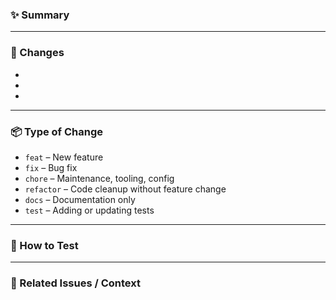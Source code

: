 ### ✨ Summary

<!-- Briefly explain what this PR does and why -->

---

### 🧱 Changes

- <!-- e.g., Added new packages -->
- <!-- e.g., Removed legacy files -->
- <!-- e.g., Updated project structure -->

---

### 📦 Type of Change

<!-- Select one (or more) by removing the others -->
- `feat` – New feature
- `fix` – Bug fix
- `chore` – Maintenance, tooling, config
- `refactor` – Code cleanup without feature change
- `docs` – Documentation only
- `test` – Adding or updating tests

---

### 🧪 How to Test

<!-- Instructions for testing the changes locally or in staging -->

---

### 📎 Related Issues / Context

<!-- Reference related issues or give more context if needed -->
<!-- e.g., Closes #12, Related to #33 -->
